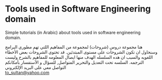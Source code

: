 # Tools used in Software Engineering domain
Simple tutorials (in Arabic) about tools used in software engineering domain.<br />

هنا مجموعة دروس (شروحات) لمجموعة من المفاهيم اللتي تهم مطوري البرامج وسنحاول ان تكون الشروحات على مستوى المبتدئين. قد تحتوي الشروحات بعض الأخطاء اللغويه والسبب ان هده السلسله الهدف منها ايصال المعلومه للمفاهيم بالشرح وليست الترجمه. 
  السلسه تحت التعديل والتحرير المتواصل, للسؤال و الأستفسار بأمكانكم التواصل معي على البريد الإلكتروني <br />
to_sultan@yahoo.com
